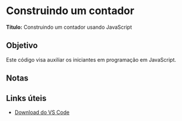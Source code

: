 #  Construindo um contador 

**Título:** Construindo um contador usando JavaScript

## Objetivo
Este código visa auxiliar os iniciantes em programação em JavaScript.

## Notas


## Links úteis
- [Download do VS Code](https://code.visualstudio.com/)
